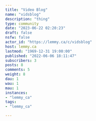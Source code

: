 ```yaml
---
title: "Video Blog" 
name: "vidsblog"
description: "thing"
type: community
date: "2023-06-22 02:20:23"
draft: false
nsfw: false
actor_id: "https://lemmy.ca/c/vidsblog"
host: lemmy.ca
lastmod: "1969-12-31 19:00:00"
published: "2022-06-06 18:11:47"
subscribers: 3
posts: 8
comments: 5
weight: 8
dau: 1
wau: 1
mau: 1
instances:
- "lemmy_ca"
tags: 
- "lemmy_ca"

---
```

